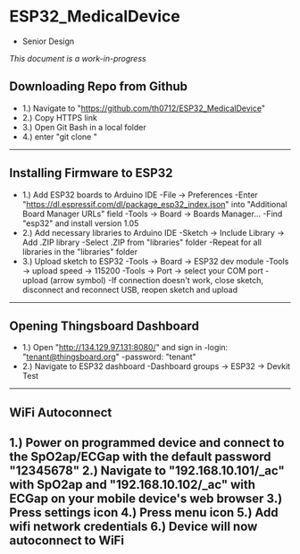 # ESP32_MedicalDevice
- Senior Design

*This document is a work-in-progress*

Downloading Repo from Github
---------------------------------------------------------------------------------------------------------------------------
- 1.) Navigate to "https://github.com/th0712/ESP32_MedicalDevice"
- 2.) Copy HTTPS link
- 3.) Open Git Bash in a local folder
- 4.) enter "git clone <Insert HTTP link here>"
---------------------------------------------------------------------------------------------------------------------------

Installing Firmware to ESP32
---------------------------------------------------------------------------------------------------------------------------
- 1.) Add ESP32 boards to Arduino IDE
	-File -> Preferences 
	-Enter "https://dl.espressif.com/dl/package_esp32_index.json" into "Additional Board Manager URLs" field
	-Tools -> Board -> Boards Manager...
	-Find "esp32" and install version 1.05
- 2.) Add necessary libraries to Arduino IDE
	-Sketch -> Include Library -> Add .ZIP library
	-Select .ZIP from "libraries" folder
	-Repeat for all libraries in the "libraries" folder
- 3.) Upload sketch to ESP32
	-Tools -> Board -> ESP32 dev module
	-Tools -> upload speed -> 115200
	-Tools -> Port -> select your COM port
	-upload (arrow symbol)
	-If connection doesn't work, close sketch, disconnect and reconnect USB, reopen sketch and upload
---------------------------------------------------------------------------------------------------------------------------

Opening Thingsboard Dashboard
---------------------------------------------------------------------------------------------------------------------------
- 1.) Open "http://134.129.97.131:8080/" and sign in
	-login: "tenant@thingsboard.org"
	-password: "tenant"
- 2.) Navigate to ESP32 dashboard
	-Dashboard groups -> ESP32 -> Devkit Test
---------------------------------------------------------------------------------------------------------------------------

WiFi Autoconnect
---------------------------------------------------------------------------------------------------------------------------
1.) Power on programmed device and connect to the SpO2ap/ECGap with the default password "12345678"
2.) Navigate to "192.168.10.101/_ac" with SpO2ap and "192.168.10.102/_ac" with ECGap on your mobile device's web browser
3.) Press settings icon
4.) Press menu icon
5.) Add wifi network credentials
6.) Device will now autoconnect to WiFi
---------------------------------------------------------------------------------------------------------------------------
